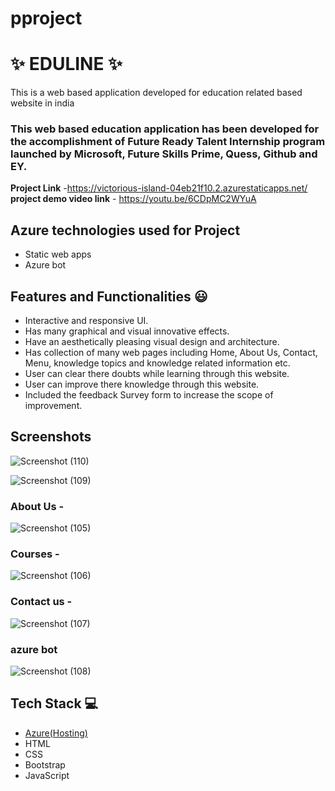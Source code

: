 # pproject
# ✨  EDULINE ✨

This is a web based application developed for education related based website in india

### This web based education application has been developed for the accomplishment of Future Ready Talent Internship program launched by Microsoft, Future Skills Prime, Quess, Github and EY.


**Project Link** -https://victorious-island-04eb21f10.2.azurestaticapps.net/
**project demo video link** - https://youtu.be/6CDpMC2WYuA

## Azure technologies used for Project

- Static web apps
- Azure bot

## Features and Functionalities 😃

- Interactive and responsive UI.
- Has many graphical and visual innovative effects.
- Have an aesthetically pleasing visual design and architecture.
- Has collection of many web pages including Home, About Us, Contact, Menu, knowledge topics and knowledge related information etc.
- User can clear there doubts while learning through this website.
- User can improve there knowledge through this website.
- Included the feedback Survey form to increase the scope of improvement. 

## Screenshots


![Screenshot (110)](https://user-images.githubusercontent.com/115454431/206665843-5dfead29-2152-48ff-9ddb-3a282c026733.png)

![Screenshot (109)](https://user-images.githubusercontent.com/115454431/206665825-78f592eb-1fd6-4c40-b88d-f1ff6916e5a0.png)

   

### About Us -


![Screenshot (105)](https://user-images.githubusercontent.com/115454431/206665235-3b95cf9e-1c8b-46fb-be4f-1d868d570446.png)

### Courses -


![Screenshot (106)](https://user-images.githubusercontent.com/115454431/206665424-0503bc80-22e2-4bdd-88d5-2ff5a44e90c8.png)

### Contact us -

![Screenshot (107)](https://user-images.githubusercontent.com/115454431/206665534-3e3c71e9-4d8b-4032-99d0-9f009a3958cf.png)


### azure bot



![Screenshot (108)](https://user-images.githubusercontent.com/115454431/206665683-cc027bf3-9eb4-495e-8b85-1b34ff6908c1.png)

## Tech Stack 💻

- [Azure(Hosting)](https://azure.microsoft.com/en-in/features/azure-portal/)
- HTML
- CSS
- Bootstrap
- JavaScript
